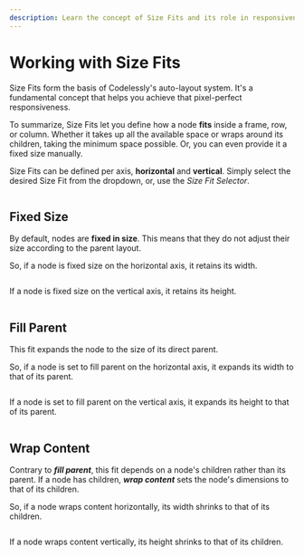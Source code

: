 ```yaml
---
description: Learn the concept of Size Fits and its role in responsiveness.
---
```


# Working with Size Fits

Size Fits form the basis of Codelessly's auto-layout system. It's a fundamental concept that helps you achieve that pixel-perfect responsiveness.

To summarize, Size Fits let you define how a node **fits** inside a frame, row, or column. Whether it takes up all the available space or wraps around its children, taking the minimum space possible. Or, you can even provide it a fixed size manually.

Size Fits can be defined per axis, **horizontal** and **vertical**. Simply select the desired Size Fit from the dropdown, or, use the _Size Fit Selector_.

<figure><img src="../.gitbook/assets/Selecting Size Fits.gif" alt=""><figcaption></figcaption></figure>

## Fixed Size

By default, nodes are **fixed in size**. This means that they do not adjust their size according to the parent layout.

So, if a node is fixed size on the horizontal axis, it retains its width.

<figure><img src="../.gitbook/assets/Fixed in row.gif" alt=""><figcaption></figcaption></figure>

If a node is fixed size on the vertical axis, it retains its height.

<figure><img src="../.gitbook/assets/Fixed in column.gif" alt=""><figcaption></figcaption></figure>

## Fill Parent

This fit expands the node to the size of its direct parent.

So, if a node is set to fill parent on the horizontal axis, it expands its width to that of its parent.

<figure><img src="../.gitbook/assets/Fill in row.gif" alt=""><figcaption></figcaption></figure>

If a node is set to fill parent on the vertical axis, it expands its height to that of its parent.

<figure><img src="../.gitbook/assets/Fill in column.gif" alt=""><figcaption></figcaption></figure>

## Wrap Content

Contrary to _**fill parent**_, this fit depends on a node's children rather than its parent. If a node has children, _**wrap content**_ sets the node's dimensions to that of its children.

So, if a node wraps content horizontally, its width shrinks to that of its children.

<figure><img src="../.gitbook/assets/Wrap row.gif" alt=""><figcaption></figcaption></figure>

If a node wraps content vertically, its height shrinks to that of its children.

<figure><img src="../.gitbook/assets/Wrap column.gif" alt=""><figcaption></figcaption></figure>
